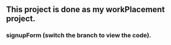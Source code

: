 ## This project is done as my workPlacement project.

### signupForm (switch the branch to view the code).
